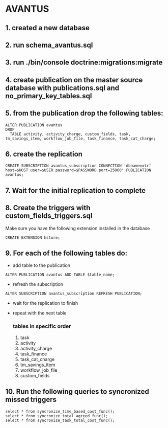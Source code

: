 # AVANTUS

## 1. created a new database
## 2. run schema_avantus.sql
## 3. run ./bin/console doctrine:migrations:migrate
## 4. create publication on the master source database with publications.sql and no_primary_key_tables.sql 
## 5. from the publication drop the following tables:
```
ALTER PUBLICATION avantus
DROP
  TABLE activity, activity_charge, custom_fields, task, tm_savings_item, workflow_job_file, task_finance, task_cat_charge;
```
## 6. create the replication

```
CREATE SUBSCRIPTION avantus_subscription CONNECTION 'dbname=xtrf host=$HOST user=$USER password=$PASSWORD port=25060' PUBLICATION avantus;
```

## 7. Wait for the initial replication to complete
## 8. Create the triggers with custom_fields_triggers.sql
Make sure you have the following extension installed in the database
```
CREATE EXTENSION hstore;
```
## 9. For each of the following tables do:
- add table to the publication
```
ALTER PUBLICATION avantus ADD TABLE $table_name;
```
- refresh the subscription 
```
ALTER SUBSCRIPTION avantus_subscription REFRESH PUBLICATION;
```
- wait for the replication to finish
- repeat with the next table

  ### tables in specific order
  1. task
  2. activity
  3. activity_charge
  4. task_finance
  5. task_cat_charge
  6. tm_savings_item
  7. workflow_job_file
  8. custom_fields

## 10. Run the following queries to syncronized missed triggers

```
select * from syncronize_time_based_cost_func();
select * from syncronize_total_agreed_func();
select * from syncronize_task_total_cost_func();
```